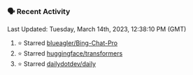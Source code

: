 ### 🗣 Recent Activity

<!--RECENT_ACTIVITY:last_update-->
Last Updated: Tuesday, March 14th, 2023, 12:38:10 PM (GMT)
<!--RECENT_ACTIVITY:last_update_end-->
<!--RECENT_ACTIVITY:start-->
1. ⭐ Starred [blueagler/Bing-Chat-Pro](https://github.com/blueagler/Bing-Chat-Pro)
2. ⭐ Starred [huggingface/transformers](https://github.com/huggingface/transformers)
3. ⭐ Starred [dailydotdev/daily](https://github.com/dailydotdev/daily)
<!--RECENT_ACTIVITY:end-->
